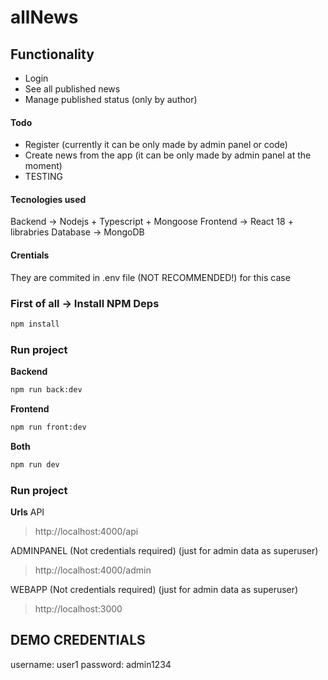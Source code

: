 # allNews
## Functionality
- Login
- See all published news
- Manage published status (only by author)

#### Todo
- Register (currently it can be only made by admin panel or code)
- Create news from the app (it can be only made by admin panel at the moment)
- TESTING

#### Tecnologies used
Backend -> Nodejs + Typescript + Mongoose
Frontend -> React 18 + librabries
Database -> MongoDB


#### Crentials
They are commited in .env file (NOT RECOMMENDED!) for this case

### First of all -> Install NPM Deps

```bash
npm install
```

### Run project
**Backend**
```bash
npm run back:dev
```
**Frontend**
```bash
npm run front:dev
```
**Both**
```bash
npm run dev
```

### Run project
**Urls**
API
> http://localhost:4000/api

ADMINPANEL (Not credentials required)
(just for admin data as superuser)

> http://localhost:4000/admin

WEBAPP (Not credentials required)
(just for admin data as superuser)

> http://localhost:3000


## DEMO CREDENTIALS
username: user1
password: admin1234
